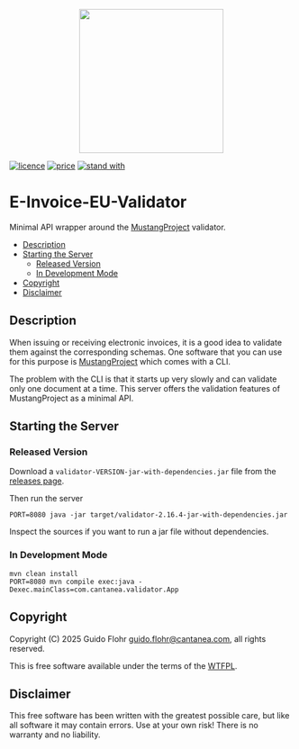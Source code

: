<p align="center">
	<img
		src="https://raw.githubusercontent.com/gflohr/e-invoice-eu/main/assets/e-invoice-eu-logo-2.webp"
		width="256" height="256" />
</p>

[![licence](https://img.shields.io/badge/licence-WTFPL-blue)](http://www.wtfpl.net/)
[![price](https://img.shields.io/badge/price-FREE-green)](https://github.com/gflohr/qgoda/blob/main/LICENSE)
[![stand with](https://img.shields.io/badge/stand%20with-Ukraine🇺🇦-ffc107)](https://www.standwithukraineeurope.com/en//)

# E-Invoice-EU-Validator<!-- omit from toc -->

Minimal API wrapper around the [MustangProject](https://github.com/ZUGFeRD/mustangproject)
validator.

- [Description](#description)
- [Starting the Server](#starting-the-server)
	- [Released Version](#released-version)
	- [In Development Mode](#in-development-mode)
- [Copyright](#copyright)
- [Disclaimer](#disclaimer)

## Description

When issuing or receiving electronic invoices, it is a good idea to validate
them against the corresponding schemas. One software that you can use for this
purpose is [MustangProject](https://github.com/ZUGFeRD/mustangproject) which
comes with a CLI.

The problem with the CLI is that it starts up very slowly and can validate
only one document at a time. This server offers the validation
features of MustangProject as a minimal API.

## Starting the Server

### Released Version

Download a `validator-VERSION-jar-with-dependencies.jar` file from the
[releases page](https://github.com/gflohr/e-invoice-eu-validator/releases).

Then run the server

```shell
PORT=8080 java -jar target/validator-2.16.4-jar-with-dependencies.jar
```

Inspect the sources if you want to run a jar file without dependencies.

### In Development Mode

```shell
mvn clean install
PORT=8080 mvn compile exec:java -Dexec.mainClass=com.cantanea.validator.App
```

## Copyright

Copyright (C) 2025 Guido Flohr <guido.flohr@cantanea.com>, all
rights reserved.

This is free software available under the terms of the
[WTFPL](http://www.wtfpl.net/).

## Disclaimer

This free software has been written with the greatest possible care, but like
all software it may contain errors. Use at your own risk! There is no
warranty and no liability.
